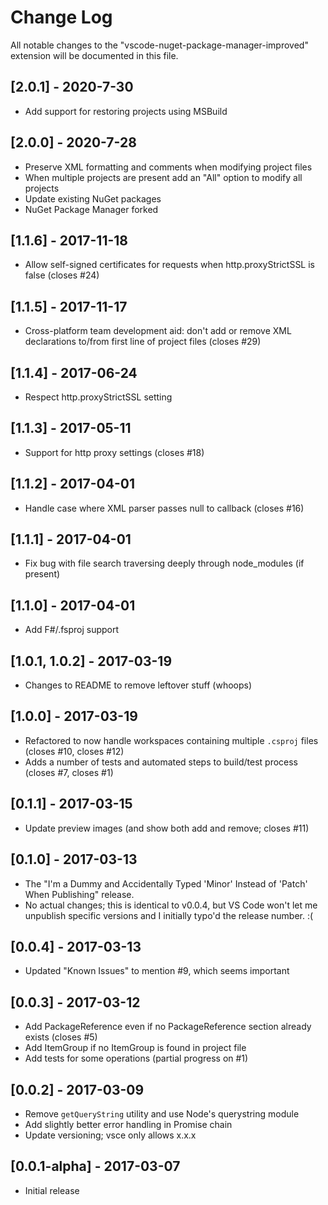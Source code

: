 # Change Log

All notable changes to the "vscode-nuget-package-manager-improved" extension will be documented in this file.

## [2.0.1] - 2020-7-30

- Add support for restoring projects using MSBuild

## [2.0.0] - 2020-7-28

- Preserve XML formatting and comments when modifying project files
- When multiple projects are present add an "All" option to modify all projects
- Update existing NuGet packages
- NuGet Package Manager forked

## [1.1.6] - 2017-11-18

- Allow self-signed certificates for requests when http.proxyStrictSSL is false (closes #24)

## [1.1.5] - 2017-11-17

- Cross-platform team development aid: don't add or remove XML declarations to/from first line of project files (closes #29)

## [1.1.4] - 2017-06-24

- Respect http.proxyStrictSSL setting

## [1.1.3] - 2017-05-11

- Support for http proxy settings (closes #18)

## [1.1.2] - 2017-04-01

- Handle case where XML parser passes null to callback (closes #16)

## [1.1.1] - 2017-04-01

- Fix bug with file search traversing deeply through node_modules (if present)

## [1.1.0] - 2017-04-01

- Add F#/.fsproj support

## [1.0.1, 1.0.2] - 2017-03-19

- Changes to README to remove leftover stuff (whoops)

## [1.0.0] - 2017-03-19

- Refactored to now handle workspaces containing multiple `.csproj` files 
(closes #10, closes #12)
- Adds a number of tests and automated steps to build/test process (closes #7,
closes #1)

## [0.1.1] - 2017-03-15

- Update preview images (and show both add and remove; closes #11)

## [0.1.0] - 2017-03-13

- The "I'm a Dummy and Accidentally Typed 'Minor' Instead of 'Patch' When Publishing"
release.
- No actual changes; this is identical to v0.0.4, but VS Code won't let me unpublish
specific versions and I initially typo'd the release number. :(

## [0.0.4] - 2017-03-13

- Updated "Known Issues" to mention #9, which seems important

## [0.0.3] - 2017-03-12

- Add PackageReference even if no PackageReference section already exists (closes #5)
- Add ItemGroup if no ItemGroup is found in project file
- Add tests for some operations (partial progress on #1)

## [0.0.2] - 2017-03-09

- Remove `getQueryString` utility and use Node's querystring module
- Add slightly better error handling in Promise chain
- Update versioning; vsce only allows x.x.x

## [0.0.1-alpha] - 2017-03-07

- Initial release

